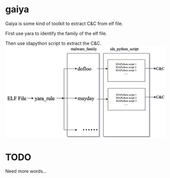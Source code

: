 # gaiya
Gaiya is some kind of toolkit to extract C&C from elf file.

First use yara to identify the family of the elf file.

Then use idapython script to extract the C&C.
![avatar](img/flowchart.png)

# TODO
Need more words...
